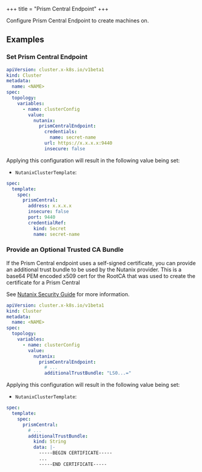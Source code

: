 +++
title = "Prism Central Endpoint"
+++

Configure Prism Central Endpoint to create machines on.

## Examples

### Set Prism Central Endpoint

```yaml
apiVersion: cluster.x-k8s.io/v1beta1
kind: Cluster
metadata:
  name: <NAME>
spec:
  topology:
    variables:
      - name: clusterConfig
        value:
          nutanix:
            prismCentralEndpoint:
              credentials:
                name: secret-name
              url: https://x.x.x.x:9440
              insecure: false
```

Applying this configuration will result in the following value being set:

- `NutanixClusterTemplate`:

```yaml
spec:
  template:
    spec:
      prismCentral:
        address: x.x.x.x
        insecure: false
        port: 9440
        credentialRef:
          kind: Secret
          name: secret-name
```

### Provide an Optional Trusted CA Bundle

If the Prism Central endpoint uses a self-signed certificate, you can provide an additional trust bundle
to be used by the Nutanix provider.
This is a base64 PEM encoded x509 cert for the RootCA that was used to create the certificate for a Prism Central

See [Nutanix Security Guide] for more information.

```yaml
apiVersion: cluster.x-k8s.io/v1beta1
kind: Cluster
metadata:
  name: <NAME>
spec:
  topology:
    variables:
      - name: clusterConfig
        value:
          nutanix:
            prismCentralEndpoint:
              # ...
              additionalTrustBundle: "LS0...="
```

Applying this configuration will result in the following value being set:

- `NutanixClusterTemplate`:

```yaml
spec:
  template:
    spec:
      prismCentral:
        # ...
        additionalTrustBundle:
          kind: String
          data: |-
            -----BEGIN CERTIFICATE-----
            ...
            -----END CERTIFICATE-----
```

[Nutanix Security Guide]: https://portal.nutanix.com/page/documents/details?targetId=Nutanix-Security-Guide-v6_5:mul-security-ssl-certificate-pc-t.html
